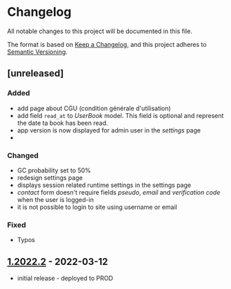 # Changelog

All notable changes to this project will be documented in this file.

The format is based on [Keep a Changelog],
and this project adheres to [Semantic Versioning].

## [unreleased] 
### Added
- add page about CGU (condition générale d'utilisation)
- add field `read_at` to *UserBook* model. This field is optional and represent the date ta book has been read. 
- app version is now displayed for admin user in the *settings* page
- 
### Changed
- GC probability set to 50%
- redesign settings page
- displays session related runtime settings in the settings page
- *contact* form doesn't require fields *pseudo*, *email* and *verification code* when the user is logged-in
- it is not possible to login to site using username or email


### Fixed
- Typos


## [1.2022.2] - 2022-03-12
- initial release - deployed to PROD

<!-- Links -->
[keep a changelog]: https://keepachangelog.com/en/1.0.0/
[semantic versioning]: https://semver.org/spec/v2.0.0.html

<!-- Versions -->
[1.2022.2]: https://github.com/raoul2000/my-books-server/releases/tag/1.2022.2
